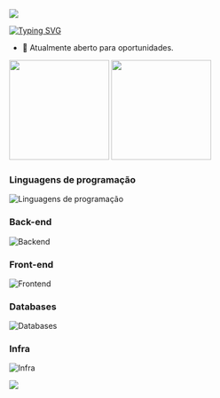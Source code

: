 <img src="https://capsule-render.vercel.app/api?type=waving&color=62F729FF&section=header" />

[![Typing SVG](https://readme-typing-svg.herokuapp.com?font=Fira+Code&pause=1000&color=62F729&width=435&lines=Ol%C3%A1+meu+nome+%C3%A9+Rique+Morozine)](https://git.io/typing-svg)

* 👜 Atualmente aberto para oportunidades.

<div>
    <img height="180em" src="https://github-readme-stats.vercel.app/api?username=riquemorozine&show_icons=true&count_private=true&hide_border=true&title_color=62F729FF&icon_color=62F729FF&text_color=ffff&bg_color=0d1117"/>
    <img height="180em" src="https://github-readme-stats.vercel.app/api/top-langs/?username=riquemorozine&layout=compact&langs_count=7&count_private=true&title_color=62F729FF&icon_color=62F729FF&text_color=ffff&bg_color=0d1117&hide_border=true"/>
</div>

### Linguagens de programação
![Linguagens de programação](https://skillicons.dev/icons?i=ts,java,python)

### Back-end
![Backend](https://skillicons.dev/icons?i=nestjs,express,spring)

### Front-end
![Frontend](http://skillicons.dev/icons?i=nextjs,vite,react,styledcomponents,scss,tailwind)

### Databases
![Databases](https://skillicons.dev/icons?i=postgres,mysql,mongodb,firebase,sqlite)

### Infra
![Infra](https://skillicons.dev/icons?i=docker,vercel,github,aws)

<img src="https://capsule-render.vercel.app/api?type=waving&color=62F729FF&section=footer" />
